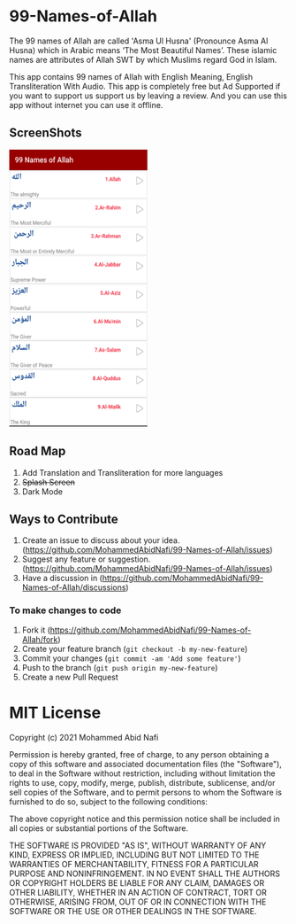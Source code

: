 # 99-Names-of-Allah

The 99 names of Allah are called 'Asma Ul Husna' (Pronounce Asma Al Husna) which in Arabic means ‘The Most Beautiful Names’. These islamic names are attributes of Allah SWT by which Muslims regard God in Islam.

This app contains 99 names of Allah with English Meaning, English Transliteration With Audio. 
This app is completely free but Ad Supported if you want to support us support us by leaving a review.
And you can use this app without internet you can use it offline.  

## ScreenShots
<img src="Screenshots/screenshot.png" width="250" height="500">

## Road Map
1. Add Translation and Transliteration for more languages
2. <s>Splash Screen</s>
3. Dark Mode 

## Ways to Contribute 
1. Create an issue to discuss about your idea.(https://github.com/MohammedAbidNafi/99-Names-of-Allah/issues)
2. Suggest any feature or suggestion.(https://github.com/MohammedAbidNafi/99-Names-of-Allah/issues)
3. Have a discussion in (https://github.com/MohammedAbidNafi/99-Names-of-Allah/discussions)

### To make changes to code

1. Fork it (https://github.com/MohammedAbidNafi/99-Names-of-Allah/fork)
2. Create your feature branch (`git checkout -b my-new-feature`)
3. Commit your changes (`git commit -am 'Add some feature'`)
4. Push to the branch (`git push origin my-new-feature`)
5. Create a new Pull Request

# MIT License

Copyright (c) 2021 Mohammed Abid Nafi

Permission is hereby granted, free of charge, to any person obtaining a copy
of this software and associated documentation files (the "Software"), to deal
in the Software without restriction, including without limitation the rights
to use, copy, modify, merge, publish, distribute, sublicense, and/or sell
copies of the Software, and to permit persons to whom the Software is
furnished to do so, subject to the following conditions:

The above copyright notice and this permission notice shall be included in all
copies or substantial portions of the Software.

THE SOFTWARE IS PROVIDED "AS IS", WITHOUT WARRANTY OF ANY KIND, EXPRESS OR
IMPLIED, INCLUDING BUT NOT LIMITED TO THE WARRANTIES OF MERCHANTABILITY,
FITNESS FOR A PARTICULAR PURPOSE AND NONINFRINGEMENT. IN NO EVENT SHALL THE
AUTHORS OR COPYRIGHT HOLDERS BE LIABLE FOR ANY CLAIM, DAMAGES OR OTHER
LIABILITY, WHETHER IN AN ACTION OF CONTRACT, TORT OR OTHERWISE, ARISING FROM,
OUT OF OR IN CONNECTION WITH THE SOFTWARE OR THE USE OR OTHER DEALINGS IN THE
SOFTWARE.
